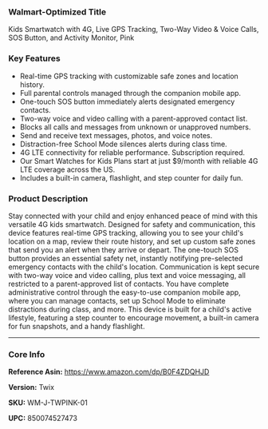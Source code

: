 ### **Walmart-Optimized Title**

Kids Smartwatch with 4G, Live GPS Tracking, Two-Way Video & Voice Calls, SOS Button, and Activity Monitor, Pink

### **Key Features**

*   Real-time GPS tracking with customizable safe zones and location history.
*   Full parental controls managed through the companion mobile app.
*   One-touch SOS button immediately alerts designated emergency contacts.
*   Two-way voice and video calling with a parent-approved contact list.
*   Blocks all calls and messages from unknown or unapproved numbers.
*   Send and receive text messages, photos, and voice notes.
*   Distraction-free School Mode silences alerts during class time.
*   4G LTE connectivity for reliable performance. Subscription required.
*   Our Smart Watches for Kids Plans start at just $9/month with reliable 4G LTE coverage across the US.
*   Includes a built-in camera, flashlight, and step counter for daily fun.

### **Product Description**

Stay connected with your child and enjoy enhanced peace of mind with this versatile 4G kids smartwatch. Designed for safety and communication, this device features real-time GPS tracking, allowing you to see your child's location on a map, review their route history, and set up custom safe zones that send you an alert when they arrive or depart. The one-touch SOS button provides an essential safety net, instantly notifying pre-selected emergency contacts with the child's location. Communication is kept secure with two-way voice and video calling, plus text and voice messaging, all restricted to a parent-approved list of contacts. You have complete administrative control through the easy-to-use companion mobile app, where you can manage contacts, set up School Mode to eliminate distractions during class, and more. This device is built for a child's active lifestyle, featuring a step counter to encourage movement, a built-in camera for fun snapshots, and a handy flashlight.

---

### Core Info

**Reference Asin:** https://www.amazon.com/dp/B0F4ZDQHJD

**Version:** Twix

**SKU:** WM-J-TWPINK-01

**UPC:** 850074527473
